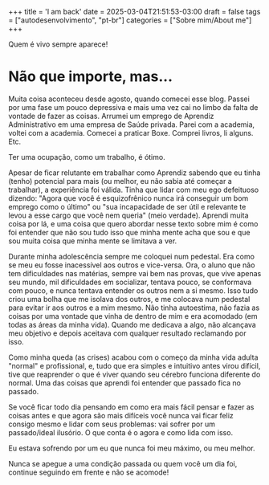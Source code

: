 +++
title = 'I am back'
date = 2025-03-04T21:51:53-03:00
draft = false
tags = ["autodesenvolvimento", "pt-br"]
categories = ["Sobre mim/About me"]
+++


Quem é vivo sempre aparece!


# Não que importe, mas...

Muita coisa aconteceu desde agosto, quando comecei esse blog. Passei por uma fase um pouco depressiva e mais uma vez cai no limbo da falta de vontade de fazer as coisas. Arrumei um emprego de Aprendiz Administrativo em uma empresa de Saúde privada. Parei com a academia, voltei com a academia. Comecei a praticar Boxe. Comprei livros, li alguns. Etc.

Ter uma ocupação, como um trabalho, é ótimo.

Apesar de ficar relutante em trabalhar como Aprendiz sabendo que eu tinha (tenho) potencial para mais (ou melhor, eu não sabia até começar a trabalhar), a experiência foi válida. Tinha que lidar com meu ego defeituoso dizendo: "Agora que você é esquizofrênico nunca irá conseguir um bom emprego como o último" ou "sua incapacidade de ser útil e relevante te levou a esse cargo que você nem queria" (meio verdade). Aprendi muita coisa por lá, e uma coisa que quero abordar nesse texto sobre mim é como foi entender que não sou tudo isso que minha mente acha que sou e que sou muita coisa que minha mente se limitava a ver.

Durante minha adolescência sempre me coloquei num pedestal. Era como se meu eu fosse inacessível aos outros e vice-versa. Ora, o aluno que não tem dificuldades nas matérias, sempre vai bem nas provas, que vive apenas seu mundo, mil dificuldades em socializar, tentava pouco, se conformava com pouco, e nunca tentava entender os outros nem a si mesmo. Isso tudo criou uma bolha que me isolava dos outros, e me colocava num pedestal para evitar ir aos outros e a mim mesmo. Não tinha autoestima, não fazia as coisas por uma vontade que vinha de dentro de mim e era acomodado (em todas as áreas da minha vida). Quando me dedicava a algo, não alcançava meu objetivo e depois aceitava com qualquer resultado reclamando por isso.

 Como minha queda (as crises) acabou com o começo da minha vida adulta "normal" e profissional, e, tudo que era simples e intuitivo antes virou difícil, tive que reaprender o que é viver quando seu cérebro funciona diferente do normal. Uma das coisas que aprendi foi entender que passado fica no passado.

Se você ficar todo dia pensando em como era mais fácil pensar e fazer as coisas antes e que agora são mais difíceis você nunca vai ficar feliz consigo mesmo e lidar com seus problemas: vai sofrer por um passado/ideal ilusório. O que conta é o agora e como lida com isso.

Eu estava sofrendo por um eu que nunca foi meu máximo, ou meu melhor.

Nunca se apegue a uma condição passada ou quem você um dia foi, continue seguindo em frente e não se acomode!







